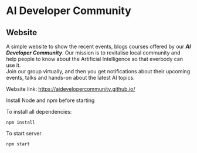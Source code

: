 # AI Developer Community
## Website

A simple website to show the recent events, blogs courses offered by our **_AI Developer Community_**. Our mission is to revitalise local community and help people to know about the Artificial Intelligence so that everbody can use it.  
Join our group virtually, and then you get notifications about their upcoming events, talks and hands-on about the latest AI topics.

Website link: https://aidevelopercommunity.github.io/

Install Node and npm before starting

To install all dependencies:
```
npm install
```
To start server 
```
npm start
```
